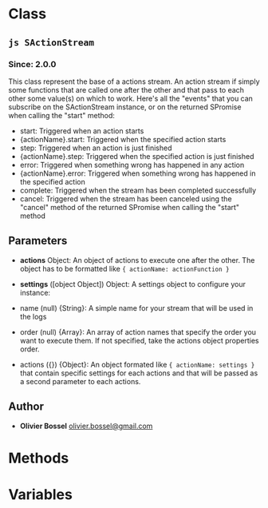 
# Class


## ```js SActionStream ```
### Since: 2.0.0

This class represent the base of a actions stream.
An action stream if simply some functions that are called one after the other
and that pass to each other some value(s) on which to work.
Here's all the "events" that you can subscribe on the SActionStream instance, or on the returned SPromise when calling the "start" method:
- start: Triggered when an action starts
- {actionName}.start: Triggered when the specified action starts
- step: Triggered when an action is just finished
- {actionName}.step: Triggered when the specified action is just finished
- error: Triggered when something wrong has happened in any action
- {actionName}.error: Triggered when something wrong has happened in the specified action
- complete: Triggered when the stream has been completed successfully
- cancel: Triggered when the stream has been canceled using the "cancel" method of the returned SPromise when calling the "start" method

## Parameters

- **actions**  Object: An object of actions to execute one after the other. The object has to be formatted like ```{ actionName: actionFunction }```

- **settings** ([object Object]) Object: A settings object to configure your instance:
- name (null) {String}: A simple name for your stream that will be used in the logs
- order (null) {Array}: An array of action names that specify the order you want to execute them. If not specified, take the actions object properties order.
- actions ({}) {Object}: An object formated like ```{ actionName: settings }``` that contain specific settings for each actions and that will be passed as a second parameter to each actions.




## Author
- **Olivier Bossel** <a href="mailto:olivier.bossel@gmail.com">olivier.bossel@gmail.com</a> 


# Methods



# Variables


